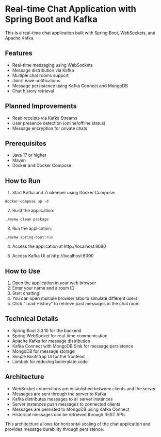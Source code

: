 # Real-time Chat Application with Spring Boot and Kafka

This is a real-time chat application built with Spring Boot, WebSockets, and Apache Kafka.

## Features

- Real-time messaging using WebSockets
- Message distribution via Kafka
- Multiple chat rooms support
- Join/Leave notifications
- Message persistence using Kafka Connect and MongoDB
- Chat history retrieval

## Planned Improvements

- Read receipts via Kafka Streams
- User presence detection (online/offline status)
- Message encryption for private chats

## Prerequisites

- Java 17 or higher
- Maven
- Docker and Docker Compose

## How to Run

1. Start Kafka and Zookeeper using Docker Compose:

```shell
docker-compose up -d
```

2. Build the application:

```shell
./mvnw clean package
```

3. Run the application:

```shell
./mvnw spring-boot:run
```

4. Access the application at http://localhost:8080

5. Access Kafka UI at http://localhost:8090

## How to Use

1. Open the application in your web browser
2. Enter your name and a room ID
3. Start chatting!
4. You can open multiple browser tabs to simulate different users
5. Click "Load History" to retrieve past messages in the chat room

## Technical Details

- Spring Boot 3.3.10 for the backend
- Spring WebSocket for real-time communication
- Apache Kafka for message distribution
- Kafka Connect with MongoDB Sink for message persistence
- MongoDB for message storage
- Simple Bootstrap UI for the frontend
- Lombok for reducing boilerplate code

## Architecture

- WebSocket connections are established between clients and the server
- Messages are sent through the server to Kafka
- Kafka distributes messages to all server instances
- Server instances push messages to connected clients
- Messages are persisted to MongoDB using Kafka Connect
- Historical messages can be retrieved through REST APIs

This architecture allows for horizontal scaling of the chat application and provides message durability through persistence.